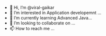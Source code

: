 - 👋 Hi, I’m @viral-gaikar
- 👀 I’m interested in Application developemnt ...
- 🌱 I’m currently learning Advanced Java...
- 💞️ I’m looking to collaborate on ...
- 📫 How to reach me ...

<!---
viral-gaikar/viral-gaikar is a ✨ special ✨ repository because its `README.md` (this file) appears on your GitHub profile.
You can click the Preview link to take a look at your changes.
--->
